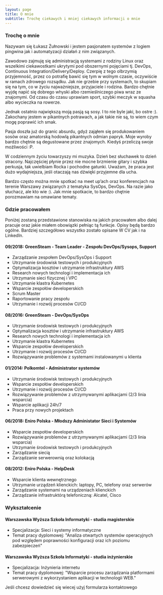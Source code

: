 ```yaml
---
layout: page
title: O mnie
subtitle: Trochę ciekawych i mniej ciekawych informacji o mnie
---
```


### Trochę o mnie
Nazywam się Łukasz Żułnowski i jestem pasjonatem systemów z logiem pingwina jak i automatyzacji działań z nim związanych.

Zawodowo zajmuję się administracją systemami z rodziny Linux oraz wszelkimi ciekawostkami ukrytymi pod obszernymi pojęciami tj. DevOps, Continuous Integration/Delivery/Deploy. Czerpię z tego olbrzymią przyjemność, przez co potrafię bawić się tym w wolnym czasie, oczywiście w ramach zdrowego rozsądku. Jak nie grzebie przy systemach, to skupiam się na tym, co w życiu najważniejsze, przyjaciele i rodzina. Bardzo chętnie wyjdę napić się dobrego whyski albo rzemieślniczego piwa wraz ze znajomymi. Od czasu do czasu uprawiam sport, szybki meczyk w squasha albo wycieczka na rowerze.

Jednak ostatnio największą moją pasją są sosy. I to nie byle jaki, bo ostre :). Zakochany jestem w pikantnych potrawach, a jak takie nie są, to wiem czym mogę poprawić ich smak.

Pasja doszła już do granic absurdu, gdyż zająłem się produkowaniem sosów oraz amatorską hodowlą pikantnych odmian papryk. Moje wyroby bardzo chętnie są degustowane przez znajomych. Kiedyś przeliczą swoje możliwości :P.

W codziennym życiu towarzyszy mi muzyka. Dzień bez słuchawek to dzień stracony. Najczęściej płynie przez nie mocne brzmienie gitary i szybka perkusja, tak uwielbiam Rocka i pochodne gatunki. Uważam, że praca jest dużo wydajniejsza, jeśli otaczają nas dźwięki przyjemne dla ucha.

Bardzo często można mnie spotkać na meet up’ach oraz konferencjach na terenie Warszawy związanych z tematyka SysOps, DevOps. Na razie jako słuchacz, ale kto wie :). Jak mnie spotkacie, to bardzo chętnie porozmawiam na omawiane tematy.


### Gdzie pracowałem
Poniżej zostaną przedstawione stanowiska na jakich pracowałem albo dalej pracuje oraz jakie miałem obowiązki pełniąc tą funkcje. Opisy będą bardzo ogólne. Bardziej szczegółowo wszystko zostało opisane W CV jak i na LinkedIn.

#### 09/2018: GreenSteam - Team Leader - Zespołu DevOps/Sysops, Support
* Zarządzanie zespołem DevOps/SysOps i Support
* Utrzymanie środowisk testowych i produkcyjnych 
* Optymalizacja kosztów i utrzymanie infrastruktury AWS
* Research nowych technologi i implementacja ich
* Utrzymanie sieci fizycznej i VPC
* Utrzymanie klastra Kubernetes
* Wsparcie zespołów developerskich 
* Scrum Master
* Raportowanie pracy zespołu
* Utrzymanie i rozwój procesów CI/CD



#### 08/2016: GreenSteam - DevOps/SysOps
* Utrzymanie środowisk testowych i produkcyjnych 
* Optymalizacja kosztów i utrzymanie infrastruktury AWS
* Research nowych technologi i implementacja ich
* Utrzymanie klastra Kubernetes
* Wsparcie zespołów developerskich 
* Utrzymanie i rozwój procesów CI/CD
* Rozwiązywanie problemów z systemami instalowanymi u klienta

#### 01/2014: Polkomtel - Administrator systemów

* Utrzymanie środowisk testowych i produkcyjnych 
* Wsparcie zespołów developerskich 
* Utrzymanie i rozwój procesów CI/CD
* Rozwiązywanie problemów z utrzymywanymi aplikacjami (2/3 linia wsparcia)
* Wsparcie aplikacji 24h/7
* Praca przy nowych projektach 

#### 06/2018: Eniro Polska - Młodszy Administator Sieci i Systemów
* Wsparcie zespołów developerskich 
* Rozwiązywanie problemów z utrzymywanymi aplikacjami (2/3 linia wsparcia)
* Utrzymanie środowisk testowych i produkcyjnych 
* Zarządzanie siecią
* Zarządzanie serwerownią oraz kolokacją 

#### 08/2012: Eniro Polska - HelpDesk
* Wsparcie klienta wewnętrznego
* Utrzymanie urządzeń klienckich: laptopy, PC, telefony oraz serwerów
* Zarządzanie systemami na urządzeniach klienckich
* Zarządzanie infrastruktórą telefoniczną: Alcatel, Cisco


### Wykształcenie 


#### Warszawska Wyższa Szkoła Informatyki - studia magisterskie
* Specjalizacja: Sieci i systemy informatyczne
* Temat pracy dyplomowej: "Analiza otwartych systemów operacyjnych pod względem
poprawności konfiguracji oraz ich poziomu zabezpieczeń"

#### Warszawska Wyższa Szkoła Informatyki - studia inżynierskie
- Specjalizacja: Inżynieria internetu
- Temat pracy dyplomowej: "Wsparcie procesu zarządzania platformami serwerowymi z
wykorzystaniem aplikacji w technologii WEB."


Jeśli chcesz dowiedzieć się wiecej użyj formularza kontaktowego
